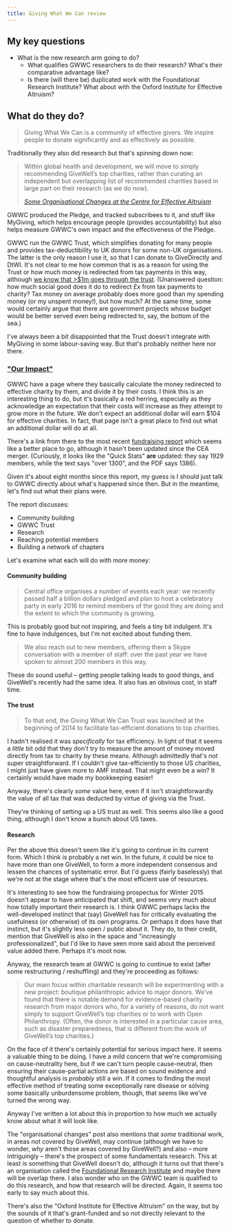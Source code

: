 ```yaml
---
title: Giving What We Can review
---
```

## My key questions

* What is the new research arm going to do?
    * What qualifies GWWC researchers to do their research? What's their 
      comparative advantage like?
    * Is there (will there be) duplicated work with the Foundational 
      Research Institute? What about with the Oxford Institute for 
      Effective Altruism?

## What do they do?

> Giving What We Can is a community of effective givers. We inspire 
> people to donate significantly and as effectively as possible.

Traditionally they also did research but that's spinning down now:

> Within global health and development, we will move to simply 
> recommending GiveWell’s top charities, rather than curating an 
> independent but overlapping list of recommended charities based in 
> large part on their research (as we do now).
> 
> [*Some Organisational Changes at the Centre for Effective Altruism*](http://effective-altruism.com/ea/zn/some_organisational_changes_at_the_centre_for/)

GWWC produced the Pledge, and tracked subscribees to it, and stuff like 
MyGiving, which helps encourage people (provides accountability) but 
also helps measure GWWC's own impact and the effectiveness of the 
Pledge.

GWWC run the GWWC Trust, which simplifies donating for many people and 
provides tax-deductibility to UK donors for some non-UK organisations. 
The latter is the only reason I use it, so that I can donate to 
GiveDirectly and DtWI. It's not clear to me how common that is as a 
reason for using the Trust or how much money is redirected from tax 
payments in this way, although [we know that &gt;$1m goes through the 
trust](https://www.givingwhatwecan.org/fundraising/#what-we-do-trust). 
(Unanswered question: how much social good does it do to redirect £x 
from tax payments to charity? Tax money on average probably does more 
good than my spending money (or my unspent money!), but how much? At the 
same time, some would certainly argue that there are government projects 
whose budget would be better served even being redirected to, say, the 
bottom of the sea.)

I've always been a bit disappointed that the Trust doesn't integrate 
with MyGiving in some labour-saving way. But that's probably neither 
here nor there.

### ["Our Impact"](https://www.givingwhatwecan.org/impact/)

GWWC have a page where they basically calculate the money redirected to 
effective charity by them, and divide it by their costs. I think this is 
an interesting thing to do, but it's basically a red herring, especially 
as they acknowledge an expectation that their costs will increase as 
they attempt to grow more in the future. We don't expect an additional 
dollar will earn $104 for effective charities. In fact, that page isn't 
a great place to find out what an additional dollar will do at all.

There's a link from there to the most recent [fundraising 
report](https://www.givingwhatwecan.org/fundraising) which seems like a 
better place to go, although it hasn't been updated since the CEA 
merger. (Curiously, it looks like the "Quick Stats" **are** updated: 
they say 1929 members, while the text says "over 1300", and the PDF says 
1386).

Given it's about eight months since this report, my guess is I should 
just talk to GWWC directly about what's happened since then. But in the 
meantime, let's find out what their plans were.

The report discusses:

* Community building
* GWWC Trust
* Research
* Reaching potential members
* Building a network of chapters

Let's examine what each will do with more money:

#### Community building

> Central office organises a number of events each year: we recently 
> passed half a billion dollars pledged and plan to host a celebratory 
> party in early 2016 to remind members of the good they are doing and 
> the extent to which the community is growing.

This is probably good but not inspiring, and feels a tiny bit indulgent. 
It's fine to have indulgences, but I'm not excited about funding them.

> We also reach out to new members, offering them a Skype conversation 
> with a member of staff: over the past year we have spoken to almost 
> 200 members in this way.

These do sound useful – getting people talking leads to good things, and 
GiveWell's recently had the same idea. It also has an obvious cost, in 
staff time.

#### The trust

> To that end, the Giving What We Can Trust was launched at the 
> beginning of 2014 to facilitate tax-efficient donations to top 
> charities.

I hadn't realised it was *specifically* for tax efficiency. In light of 
that it seems a *little* bit odd that they don't try to measure the 
amount of money moved directly from tax to charity by these means. 
Although admittedly that's not super straightforward. If I couldn't give 
tax-efficiently to those US charities, I might just have given more to 
AMF instead. That might even be a win? It certainly would have made my 
bookkeeping easier!

Anyway, there's clearly *some* value here, even if it isn't 
straightforwardly the value of all tax that was deducted by virtue of 
giving via the Trust.

They're thinking of setting up a US trust as well. This seems also like 
a good thing, although I don't know a bunch about US taxes.

#### Research

Per the above this doesn't seem like it's going to continue in its 
current form. Which I think is probably a net win. In the future, it 
could be nice to have more than one GiveWell, to form a more independent 
consensus and lessen the chances of systematic error. But I'd guess 
(fairly baselessly) that we're not at the stage where that's the most 
efficient use of resources.

It's interesting to see how the fundraising prospectus for Winter 2015 
doesn't appear to have anticipated that shift, and seems very much about 
how totally important their research is. I think GWWC perhaps lacks the 
well-developed instinct that (say) GiveWell has for critically 
evaluating the usefulness (or otherwise) of its own programs. Or perhaps 
it does have that instinct, but it's slightly less open / public about 
it. They do, to their credit, mention that GiveWell is also in the space 
and "increasingly professionalized", but I'd like to have seen more said 
about the perceived value added there. Perhaps it's moot now.

Anyway, the research team at GWWC is going to continue to exist (after 
some restructuring / reshuffling) and they're proceeding as follows:

> Our main focus within charitable research will be experimenting with a 
> new project: boutique philanthropic advice to major donors. We’ve 
> found that there is notable demand for evidence-based charity research 
> from major donors who, for a variety of reasons, do not want simply to 
> support GiveWell’s top charities or to work with Open Philanthropy. 
> (Often, the donor is interested in a particular cause area, such as 
> disaster preparedness, that is different from the work of GiveWell’s 
> top charities.) 

On the face of it there's certainly potential for serious impact here. 
It seems a valuable thing to be doing. I have a mild concern that we're 
compromising on cause-neutrality here, but if we can't turn people 
cause-neutral, then ensuring their cause-partial actions are based on 
sound evidence and thoughtful analysis is *probably* still a win. If it 
comes to finding the most effective method of treating some 
exceptionally rare disease or solving some basically unburdensome 
problem, though, that seems like we've turned the wrong way.

Anyway I've written a lot about this in proportion to how much we 
actually know about what it will look like.

The "organisational changes" post also mentions that *some* traditional 
work, in areas not covered by GiveWell, may continue (although we have 
to wonder, *why* aren't those areas covered by GiveWell?) and also – 
more intriguingly – there's the prospect of some fundamentals research. 
This at least is something that GiveWell doesn't do, although it turns 
out that there's an organisation called the [Foundational Research 
Institute](https://foundational-research.org/about/) and maybe there 
will be overlap there. I also wonder who on the GWWC team is qualified 
to do this research, and how that research will be directed. Again, it 
seems too early to say much about this.

There's also the "Oxford Institute for Effective Altruism" on the way, 
but by the sounds of it that's grant-funded and so not directly relevant 
to the question of whether to donate.

